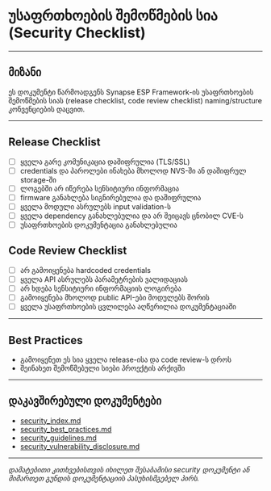 # უსაფრთხოების შემოწმების სია (Security Checklist)

---

## მიზანი

ეს დოკუმენტი წარმოადგენს Synapse ESP Framework-ის უსაფრთხოების შემოწმების სიას (release checklist, code review checklist) naming/structure კონვენციების დაცვით.

---

## Release Checklist
- [ ] ყველა გარე კომუნიკაცია დაშიფრულია (TLS/SSL)
- [ ] credentials და პაროლები ინახება მხოლოდ NVS-ში ან დაშიფრულ storage-ში
- [ ] ლოგებში არ იწერება სენსიტიური ინფორმაცია
- [ ] firmware განახლება სიგნირებულია და დაშიფრულია
- [ ] ყველა მოდული ასრულებს input validation-ს
- [ ] ყველა dependency განახლებულია და არ შეიცავს ცნობილ CVE-ს
- [ ] უსაფრთხოების დოკუმენტაცია განახლებულია

## Code Review Checklist
- [ ] არ გამოიყენება hardcoded credentials
- [ ] ყველა API ასრულებს პარამეტრების ვალიდაციას
- [ ] არ ხდება სენსიტიური ინფორმაციის ლოგირება
- [ ] გამოიყენება მხოლოდ public API-ები მოდულებს შორის
- [ ] ყველა უსაფრთხოების ცვლილება აღწერილია დოკუმენტაციაში

---

## Best Practices
- გამოიყენეთ ეს სია ყველა release-ისა და code review-ს დროს
- შეინახეთ შემოწმებული სიები პროექტის არქივში

---

## დაკავშირებული დოკუმენტები
- [security_index.md](security_index.md)
- [security_best_practices.md](security_best_practices.md)
- [security_guidelines.md](security_guidelines.md)
- [security_vulnerability_disclosure.md](security_vulnerability_disclosure.md)

---

_დამატებითი კითხვებისთვის იხილეთ შესაბამისი security დოკუმენტი ან მიმართეთ გუნდის დოკუმენტაციის პასუხისმგებელ პირს._

